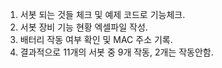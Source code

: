 1. 서봇 되는 것들 체크 및 예제 코드로 기능체크.
2. 서봇 장비 기능 현황 엑셀파일 작성.
3. 배터리 작동 여부 확인 및 MAC 주소 기록.
4. 결과적으로 11개의 서봇 중 9개 작동, 2개는 작동안함.